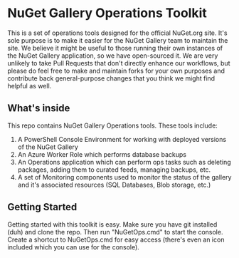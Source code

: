 # NuGet Gallery Operations Toolkit

This is a set of operations tools designed for the official NuGet.org site. It's sole purpose is to make it easier for the NuGet Gallery team to maintain the site. We believe it might be useful to those running their own instances of the NuGet Gallery application, so we have open-sourced it. We are very unlikely to take Pull Requests that don't directly enhance our workflows, but please do feel free to make and maintain forks for your own purposes and contribute back general-purpose changes that you think we might find helpful as well.

## What's inside
This repo contains NuGet Gallery Operations tools. These tools include:

1. A PowerShell Console Environment for working with deployed versions of the NuGet Gallery
2. An Azure Worker Role which performs database backups
3. An Operations application which can perform ops tasks such as deleting packages, adding them to curated feeds, managing backups, etc.
4. A set of Monitoring components used to monitor the status of the gallery and it's associated resources (SQL Databases, Blob storage, etc.)

## Getting Started
Getting started with this toolkit is easy. Make sure you have git installed (duh) and clone the repo. Then run "NuGetOps.cmd" to start the console. Create a shortcut to NuGetOps.cmd for easy access (there's even an icon included which you can use for the console).
